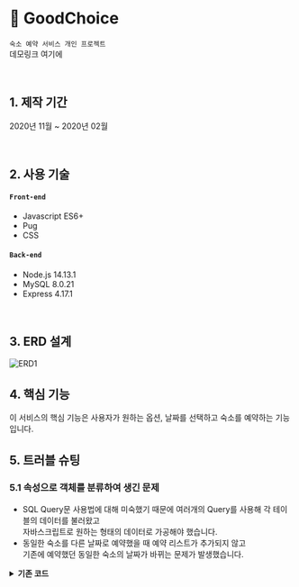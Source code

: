 # 📌 GoodChoice      
`숙소 예약 서비스 개인 프로젝트`     
데모링크 여기에

</br>

## 1. 제작 기간
2020년 11월 ~ 2020년 02월

</br>

## 2. 사용 기술
#### `Front-end`
- Javascript ES6+
- Pug
- CSS
#### `Back-end`
- Node.js 14.13.1
- MySQL 8.0.21
- Express 4.17.1

</br>

## 3. ERD 설계
![ERD1](https://user-images.githubusercontent.com/52212226/108705980-5263b900-7551-11eb-8867-ac3810323b01.PNG)

## 4. 핵심 기능
이 서비스의 핵심 기능은 사용자가 원하는 옵션, 날짜를 선택하고 숙소를 예약하는 기능입니다. 

## 5. 트러블 슈팅
### 5.1 속성으로 객체를 분류하여 생긴 문제 
- SQL Query문 사용법에 대해 미숙했기 때문에 여러개의 Query를 사용해 각 테이블의 데이터를 불러왔고      
  자바스크립트로 원하는 형태의 데이터로 가공해야 했습니다.
- 동일한 숙소를 다른 날짜로 예약했을 때 예약 리스트가 추가되지 않고       
  기존에 예약했던 동일한 숙소의 날짜가 바뀌는 문제가 발생했습니다.



<details>
<summary><b>기존 코드</b></summary>
<div markdown="1">
  
```javascript
console.log('1');
```

</div>
</details>  
